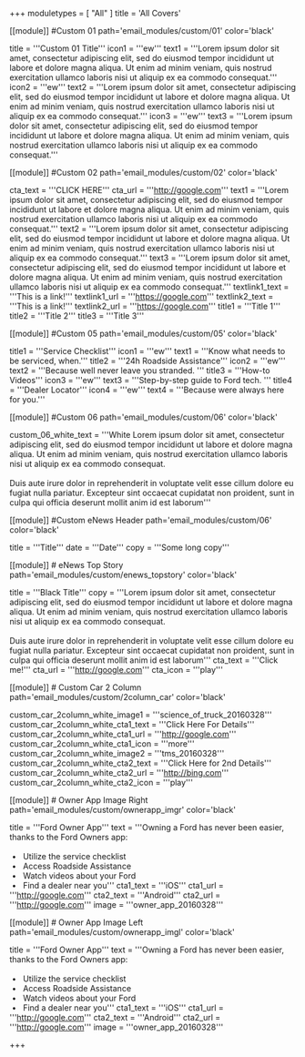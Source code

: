 +++
moduletypes = [ "All" ]
title = 'All Covers'

[[module]] #Custom 01
path='email_modules/custom/01'
color='black'

  title = '''Custom 01 Title'''
  icon1 = '''ew'''
  text1 = '''Lorem ipsum dolor sit amet, consectetur adipiscing elit, sed do eiusmod tempor incididunt ut labore et dolore magna aliqua. Ut enim ad minim veniam, quis nostrud exercitation ullamco laboris nisi ut aliquip ex ea commodo consequat.'''
  icon2 = '''ew'''
  text2 = '''Lorem ipsum dolor sit amet, consectetur adipiscing elit, sed do eiusmod tempor incididunt ut labore et dolore magna aliqua. Ut enim ad minim veniam, quis nostrud exercitation ullamco laboris nisi ut aliquip ex ea commodo consequat.'''
  icon3 = '''ew'''
  text3 = '''Lorem ipsum dolor sit amet, consectetur adipiscing elit, sed do eiusmod tempor incididunt ut labore et dolore magna aliqua. Ut enim ad minim veniam, quis nostrud exercitation ullamco laboris nisi ut aliquip ex ea commodo consequat.'''

[[module]] #Custom 02
path='email_modules/custom/02'
color='black'

  cta_text = '''CLICK HERE'''
  cta_url = '''http://google.com'''
  text1 = '''Lorem ipsum dolor sit amet, consectetur adipiscing elit, sed do eiusmod tempor incididunt ut labore et dolore magna aliqua. Ut enim ad minim veniam, quis nostrud exercitation ullamco laboris nisi ut aliquip ex ea commodo consequat.'''
  text2 = '''Lorem ipsum dolor sit amet, consectetur adipiscing elit, sed do eiusmod tempor incididunt ut labore et dolore magna aliqua. Ut enim ad minim veniam, quis nostrud exercitation ullamco laboris nisi ut aliquip ex ea commodo consequat.'''
  text3 = '''Lorem ipsum dolor sit amet, consectetur adipiscing elit, sed do eiusmod tempor incididunt ut labore et dolore magna aliqua. Ut enim ad minim veniam, quis nostrud exercitation ullamco laboris nisi ut aliquip ex ea commodo consequat.'''
  textlink1_text = '''This is a link!'''
  textlink1_url = '''https://google.com'''
  textlink2_text = '''This is a link!'''
  textlink2_url = '''https://google.com'''
  title1 = '''Title 1'''
  title2 = '''Title 2'''
  title3 = '''Title 3'''
  
[[module]] #Custom 05
path='email_modules/custom/05'
color='black'

  title1 = '''Service Checklist'''
  icon1 = '''ew'''
  text1 = '''Know what needs to be serviced, when.'''
  title2 = '''24h Roadside Assistance'''
  icon2 = '''ew'''
  text2 = '''Because well never leave you stranded. 	'''
  title3 = '''How-to Videos'''
  icon3 = '''ew'''
  text3 = '''Step-by-step guide to Ford tech. '''
  title4 = '''Dealer Locator'''
  icon4 = '''ew'''
  text4 = '''Because were always here for you.'''

[[module]] #Custom 06
path='email_modules/custom/06'
color='black'

  custom_06_white_text = '''White Lorem ipsum dolor sit amet, consectetur adipiscing elit, sed do eiusmod tempor incididunt ut labore et dolore magna aliqua. Ut enim ad minim veniam, quis nostrud exercitation ullamco laboris nisi ut aliquip ex ea commodo consequat.<br><br>Duis aute irure dolor in reprehenderit in voluptate velit esse cillum dolore eu fugiat nulla pariatur. Excepteur sint occaecat cupidatat non proident, sunt in culpa qui officia deserunt mollit anim id est laborum'''

[[module]] #Custom eNews Header
path='email_modules/custom/06'
color='black'

  title = '''Title'''
  date = '''Date'''
  copy = '''Some long copy'''
  
[[module]] # eNews Top Story
path='email_modules/custom/enews_topstory'
color='black'

  title = '''Black Title'''
  copy = '''Lorem ipsum dolor sit amet, consectetur adipiscing elit, sed do eiusmod tempor incididunt ut labore et dolore magna aliqua. Ut enim ad minim veniam, quis nostrud exercitation ullamco laboris nisi ut aliquip ex ea commodo consequat.<br><br>Duis aute irure dolor in reprehenderit in voluptate velit esse cillum dolore eu fugiat nulla pariatur. Excepteur sint occaecat cupidatat non proident, sunt in culpa qui officia deserunt mollit anim id est laborum'''
  cta_text = '''Click me!'''
  cta_url = '''http://google.com'''
  cta_icon = '''play'''
    
[[module]] # Custom Car 2 Column
path='email_modules/custom/2column_car'
color='black'

  custom_car_2column_white_image1 = '''science_of_truck_20160328'''
  custom_car_2column_white_cta1_text = '''Click Here For Details'''
  custom_car_2column_white_cta1_url = '''http://google.com'''
  custom_car_2column_white_cta1_icon = '''more'''
  custom_car_2column_white_image2 = '''tms_20160328'''
  custom_car_2column_white_cta2_text = '''Click Here for 2nd Details'''
  custom_car_2column_white_cta2_url = '''http://bing.com'''
  custom_car_2column_white_cta2_icon = '''play'''
    
[[module]] # Owner App Image Right
path='email_modules/custom/ownerapp_imgr'
color='black'

  title = '''Ford Owner App'''
  text = '''Owning a Ford has never been easier, thanks to the Ford Owners app&#58;<br/><br/>&nbsp;&#8226;&nbsp;&nbsp;&nbsp;Utilize the service checklist<br/>&nbsp;&#8226;&nbsp;&nbsp;&nbsp;Access Roadside Assistance<br/>&nbsp;&#8226;&nbsp;&nbsp;&nbsp;Watch videos about your Ford<br/>&nbsp;&#8226;&nbsp;&nbsp;&nbsp;Find a dealer near you'''
  cta1_text = '''iOS'''
  cta1_url = '''http://google.com'''
  cta2_text = '''Android'''
  cta2_url = '''http://google.com'''
  image = '''owner_app_20160328'''
  
[[module]] # Owner App Image Left
path='email_modules/custom/ownerapp_imgl'
color='black'

  title = '''Ford Owner App'''
  text = '''Owning a Ford has never been easier, thanks to the Ford Owners app&#58;<br/><br/>&nbsp;&#8226;&nbsp;&nbsp;&nbsp;Utilize the service checklist<br/>&nbsp;&#8226;&nbsp;&nbsp;&nbsp;Access Roadside Assistance<br/>&nbsp;&#8226;&nbsp;&nbsp;&nbsp;Watch videos about your Ford<br/>&nbsp;&#8226;&nbsp;&nbsp;&nbsp;Find a dealer near you'''
  cta1_text = '''iOS'''
  cta1_url = '''http://google.com'''
  cta2_text = '''Android'''
  cta2_url = '''http://google.com'''
  image = '''owner_app_20160328'''

+++